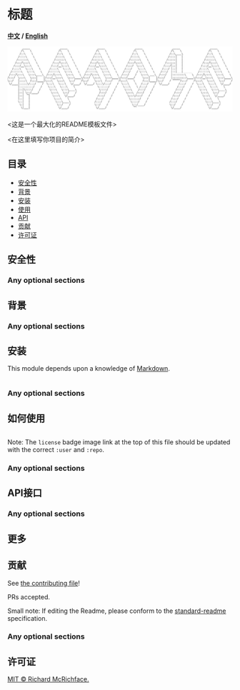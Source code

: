 # 标题

**[中文](./maximal_readme.md) / [English](./maximal_readme_en.md)**

![banner](./assets/readme.jpg)

<这是一个最大化的README模板文件>

<在这里填写你项目的简介>

## 目录

- [安全性](#安全性)
- [背景](#背景)
- [安装](#安装)
- [使用](#使用)
- [API](#API接口)
- [贡献](#贡献)
- [许可证](#许可证)

## 安全性

### Any optional sections

## 背景

### Any optional sections

## 安装

This module depends upon a knowledge of [Markdown]().

```bash

```

### Any optional sections

## 如何使用

```bash

```

Note: The `license` badge image link at the top of this file should be updated with the correct `:user` and `:repo`.

### Any optional sections

## API接口

### Any optional sections

## 更多

## 贡献

See [the contributing file](CONTRIBUTING.md)!

PRs accepted.

Small note: If editing the Readme, please conform to the [standard-readme](https://github.com/RichardLitt/standard-readme) specification.

### Any optional sections

## 许可证

[MIT © Richard McRichface.](../LICENSE)